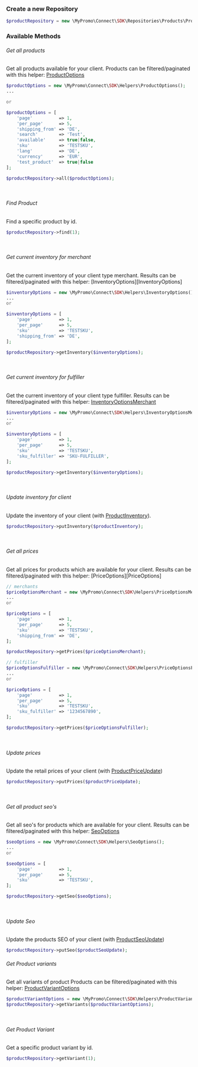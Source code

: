 ### Create a new Repository
```php
$productRepository = new \MyPromo\Connect\SDK\Repositories\Products\ProductRepository($client);
```

### Available Methods
###### Get all products
Get all products available for your client.
Products can be filtered/paginated with this helper: [ProductOptions][ProductOptions]
```php
$productOptions = new \MyPromo\Connect\SDK\Helpers\ProductOptions();
...

or

$productOptions = [
    'page'          => 1,
    'per_page'      => 5,
    'shipping_from' => 'DE',
    'search'        => 'Test',
    'available'     => true|false,
    'sku'           => 'TESTSKU',
    'lang'          => 'DE',
    'currency'      => 'EUR',
    'test_product'  => true|false
];

$productRepository->all($productOptions);
```
<br />

###### Find Product
Find a specific product by id.
```php
$productRepository->find(1);
```
<br />

###### Get current inventory for merchant
Get the current inventory of your client type merchant.
Results can be filtered/paginated with this helper: [InventoryOptions][InventoryOptions]

```php
$inventoryOptions = new \MyPromo\Connect\SDK\Helpers\InventoryOptions();
...
or

$inventoryOptions = [
    'page'          => 1,
    'per_page'      => 5,
    'sku'           => 'TESTSKU',
    'shipping_from' => 'DE',
];

$productRepository->getInventory($inventoryOptions);
```
<br />

###### Get current inventory for fulfiller
Get the current inventory of your client type fulfiller.
Results can be filtered/paginated with this helper: [InventoryOptionsMerchant][InventoryOptionsMerchant]
```php
$inventoryOptions = new \MyPromo\Connect\SDK\Helpers\InventoryOptionsMerchant();
...
or

$inventoryOptions = [
    'page'          => 1,
    'per_page'      => 5,
    'sku'           => 'TESTSKU',
    'sku_fulfiller' => 'SKU-FULFILLER',
];

$productRepository->getInventory($inventoryOptions);
```
<br />

###### Update inventory for client
Update the inventory of your client (with [ProductInventory][ProductInventory]).
```php
$productRepository->putInventory($productInventory);
```
<br />

###### Get all prices
Get all prices for products which are available for your client.
Results can be filtered/paginated with this helper: [PriceOptions][PriceOptions]

```php
// merchants
$priceOptionsMerchant = new \MyPromo\Connect\SDK\Helpers\PriceOptionsMerchant();
...
or

$priceOptions = [
    'page'          => 1,
    'per_page'      => 5,
    'sku'           => 'TESTSKU',
    'shipping_from' => 'DE',
];

$productRepository->getPrices($priceOptionsMerchant);
```
```php
// fulfiller
$priceOptionsFulfiller = new \MyPromo\Connect\SDK\Helpers\PriceOptionsFulfiller();
...
or

$priceOptions = [
    'page'          => 1,
    'per_page'      => 5,
    'sku'           => 'TESTSKU',
    'sku_fulfiller' => '1234567890',
];

$productRepository->getPrices($priceOptionsFulfiller);
```


<br />

###### Update prices
Update the retail prices of your client (with [ProductPriceUpdate][ProductPriceUpdate])

```php
$productRepository->putPrices($productPriceUpdate);
```

<br />

###### Get all product seo's
Get all seo's for products which are available for your client.
Results can be filtered/paginated with this helper: [SeoOptions]
```php
$seoOptions = new \MyPromo\Connect\SDK\Helpers\SeoOptions();
...
or

$seoOptions = [
    'page'          => 1,
    'per_page'      => 5,
    'sku'           => 'TESTSKU',
];

$productRepository->getSeo($seoOptions);
```
<br />

###### Update Seo
Update the products SEO of your client (with [ProductSeoUpdate])

```php
$productRepository->putSeo($productSeoUpdate);
```

###### Get Product variants
Get all variants of product
Products can be filtered/paginated with this helper: [ProductVariantOptions][ProductVariantOptions]
```php
$productVariantOptions = new \MyPromo\Connect\SDK\Helpers\ProductVariantOptions();
$productRepository->getVariants($productVariantOptions);
```
<br />

###### Get Product Variant
Get a specific product variant by id.
```php
$productRepository->getVariant(1);
```
<br />

[ProductOptions]: ../Helpers/ProductOptions.md
[ProductVariantOptions]: ../Helpers/ProductVariantOptions.md
[InventoryOptionsMerchant]: ../Helpers/InventoryOptionsMerchant.md
[PriceOptionsMerchant]: ../Helpers/PriceOptionsMerchant.md
[PriceOptionsFulfiller]: ../Helpers/PriceOptionsFulfiller.md
[SeoOptions]: ../Helpers/SeoOptions.md
[ProductInventory]: ../Models/ProductInventoryUpdate.md
[ProductPriceUpdate]: ../Models/ProductPriceUpdate.md
[ProductSeoUpdate]: ../Models/ProductSeoUpdate.md
